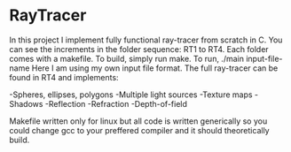 # RayTracer
In this project I implement fully functional ray-tracer from scratch in C.
You can see the increments in the folder sequence: RT1 to RT4.
Each folder comes with a makefile.
To build, simply run make.
To run, ./main input-file-name
Here I am using my own input file format.
The full ray-tracer can be found in RT4 and implements:

-Spheres, ellipses, polygons
-Multiple light sources
-Texture maps
-Shadows
-Reflection
-Refraction
-Depth-of-field

Makefile written only for linux but all code is written generically so you could change gcc to your preffered compiler and it should theoretically build.
